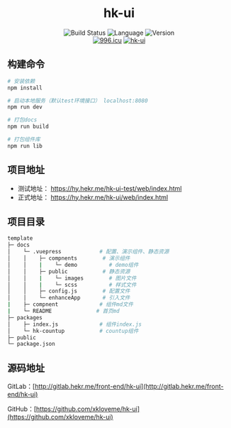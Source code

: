 <div align="center">
<h1>hk-ui</h1>
</div>

<div align="center">
  <a><img src="https://img.shields.io/circleci/project/github/vuejs/vue/dev.svg" alt="Build Status"></a>
  <a><img src="https://img.shields.io/badge/language-vue-42b983.svg" alt="Language"></a>
  <a ><img src="https://img.shields.io/badge/license-MIT-000000.svg" alt="Version"></a>
  <br>
    <a href="https://996.icu"><img src="https://img.shields.io/badge/link-996.icu-red.svg" alt="996.icu"></a>
  <a href="https://hy.hekr.me/hk-ui/web/index.html"><img src="https://img.shields.io/badge/hk_ui@V1.0-blue.svg" alt="hk-ui"></a>
</div>

## 构建命令

```bash
# 安装依赖
npm install

# 启动本地服务（默认test环境接口） localhost:8080
npm run dev

# 打包docs
npm run build

# 打包组件库
npm run lib
```

## 项目地址

- 测试地址： https://hy.hekr.me/hk-ui-test/web/index.html
- 正式地址： https://hy.hekr.me/hk-ui/web/index.html

## 项目目录

```bash
template
├─ docs
│    └─ .vuepress            # 配置、演示组件、静态资源
│    │    ├─ compnents        # 演示组件
│    │    |    └─ demo          # demo组件
│    │    ├─ public           # 静态资源
│    │    |    └─ images        # 图片文件
│    │    |    └─ scss          # 样式文件
│    │    ├─ config.js        # 配置文件
│    │    └─ enhanceApp       # 引入文件
|    ├─ compnent             # 组件md文件
|    └─ README              # 首页md
├─ packages
│    ├─ index.js             # 组件index.js
│    └─ hk-countup           # countup组件
├─ public
└─ package.json
```

## 源码地址

GitLab：[http://gitlab.hekr.me/front-end/hk-ui](http://gitlab.hekr.me/front-end/hk-ui)

GitHub：[https://github.com/xkloveme/hk-ui](https://github.com/xkloveme/hk-ui)
